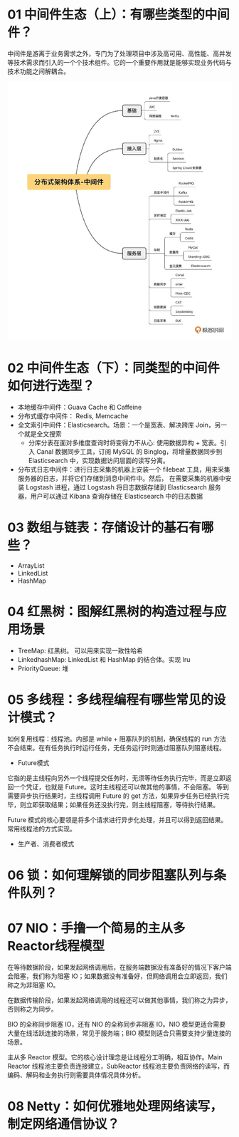 # 01 中间件生态（上）：有哪些类型的中间件？

中间件是游离于业务需求之外，专门为了处理项目中涉及高可用、高性能、高并发等技术需求而引入的一个个技术组件。它的一个重要作用就是能够实现业务代码与技术功能之间解耦合。

![](./分布式中间件.png)


# 02 中间件生态（下）：同类型的中间件如何进行选型？

- 本地缓存中间件：Guava Cache 和 Caffeine
- 分布式缓存中间件： Redis, Memcache
- 全文索引中间件：Elasticsearch。场景：一个是宽表、解决跨库 Join，另一个就是全文搜索
  - 分库分表在面对多维度查询时将变得力不从心: 使用数据异构 + 宽表。引入 Canal 数据同步工具，订阅 MySQL 的 Binglog，将增量数据同步到 Elasticsearch 中，实现数据访问层面的读写分离。
- 分布式日志中间件：进行日志采集的机器上安装一个 filebeat 工具，用来采集服务器的日志，并将它们存储到消息中间件中。然后，
  在需要采集的机器中安装 Logstash 进程，通过 Logstash 将日志数据存储到 Elasticsearch 服务器，用户可以通过 Kibana 查询存储在 Elasticsearch 中的日志数据


# 03 数组与链表：存储设计的基石有哪些？

- ArrayList
- LinkedList
- HashMap


# 04 红黑树：图解红黑树的构造过程与应用场景

- TreeMap: 红黑树。 可以用来实现一致性哈希
- LinkedhashMap:  LinkedList 和 HashMap 的结合体。实现 lru
- PriorityQueue: 堆


# 05 多线程：多线程编程有哪些常见的设计模式？

如何复用线程：线程池。内部是 while + 阻塞队列的机制，确保线程的 run 方法不会结束。在有任务执行时运行任务，无任务运行时则通过阻塞队列阻塞线程。

- Future模式

它指的是主线程向另外一个线程提交任务时，无须等待任务执行完毕，而是立即返回一个凭证，也就是 Future。这时主线程还可以做其他的事情，不会阻塞。
等到需要异步执行结果时，主线程调用 Future 的 get 方法，如果异步任务已经执行完毕，则立即获取结果；如果任务还没执行完，则主线程阻塞，等待执行结果。

Future 模式的核心要领是将多个请求进行异步化处理，并且可以得到返回结果。常用线程池的方式实现。

- 生产者、消费者模式


# 06 锁：如何理解锁的同步阻塞队列与条件队列？


# 07 NIO：手撸一个简易的主从多Reactor线程模型

在等待数据阶段，如果发起网络调用后，在服务端数据没有准备好的情况下客户端会阻塞，我们称为阻塞 IO；如果数据没有准备好，但网络调用会立即返回，我们称之为非阻塞 IO。

在数据传输阶段，如果发起网络调用的线程还可以做其他事情，我们称之为异步，否则称之为同步。


BIO 的全称同步阻塞 IO，还有 NIO 的全称同步非阻塞 IO。NIO 模型更适合需要大量在线活跃连接的场景，常见于服务端；BIO 模型则适合只需要支持少量连接的场景。

主从多 Reactor 模型。它的核心设计理念是让线程分工明确，相互协作。Main Reactor 线程池主要负责连接建立，SubReactor 线程池主要负责网络的读写，而编码、解码和业务执行则需要具体情况具体分析。


# 08 Netty：如何优雅地处理网络读写，制定网络通信协议？


